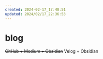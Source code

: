 ```yaml
---
created: 2024-02-17_17:48:51
updated: 2024/02/17_22:36:53
---
```

# blog

~~GitHub + Medium + Obsidian~~
Velog + Obsidian
